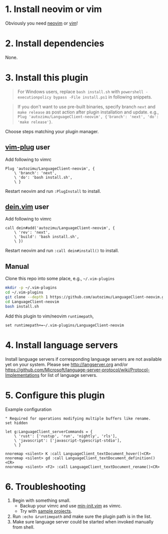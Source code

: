 # 1. Install neovim or vim

Obviously you need [neovim](https://github.com/neovim/neovim#install-from-package) or [vim](http://www.vim.org/)!

# 2. Install dependencies

None.

# 3. Install this plugin

> For Windows users, replace `bash install.sh` with `powershell -executionpolicy bypass -File install.ps1` in following
> snippets.

> If you don't want to use pre-built binaries, specify branch `next` and `make
> release` as post action after plugin installation and update. e.g., `Plug
> 'autozimu/LanguageClient-neovim', {'branch': 'next', 'do': 'make release'}`.

Choose steps matching your plugin manager.

## [vim-plug](https://github.com/junegunn/vim-plug) user
Add following to vimrc
```vim
Plug 'autozimu/LanguageClient-neovim', {
    \ 'branch': 'next',
    \ 'do': 'bash install.sh',
    \ }
```

Restart neovim and run `:PlugInstall` to install.

## [dein.vim](https://github.com/Shougo/dein.vim) user
Add following to vimrc
```vim
call dein#add('autozimu/LanguageClient-neovim', {
    \ 'rev': 'next',
    \ 'build': 'bash install.sh',
    \ })
```

Restart neovim and run `:call dein#install()` to install.

## Manual
Clone this repo into some place, e.g., `~/.vim-plugins`
```sh
mkdir -p ~/.vim-plugins
cd ~/.vim-plugins
git clone --depth 1 https://github.com/autozimu/LanguageClient-neovim.git
cd LanguageClient-neovim
bash install.sh
```

Add this plugin to vim/neovim `runtimepath`,
```vim
set runtimepath+=~/.vim-plugins/LanguageClient-neovim
```

# 4. Install language servers
Install language servers if corresponding language servers are not available
yet on your system. Please see <http://langserver.org> and/or
<https://github.com/Microsoft/language-server-protocol/wiki/Protocol-Implementations>
for list of language servers.

# 5. Configure this plugin
Example configuration
```vim
" Required for operations modifying multiple buffers like rename.
set hidden

let g:LanguageClient_serverCommands = {
    \ 'rust': ['rustup', 'run', 'nightly', 'rls'],
    \ 'javascript': ['javascript-typescript-stdio'],
    \ }

nnoremap <silent> K :call LanguageClient_textDocument_hover()<CR>
nnoremap <silent> gd :call LanguageClient_textDocument_definition()<CR>
nnoremap <silent> <F2> :call LanguageClient_textDocument_rename()<CR>
```

# 6. Troubleshooting

1. Begin with something small.
    - Backup your vimrc and use [min-init.vim](min-init.vim) as vimrc.
    - Try with [sample projects](tests/data).
1. Run `:echo &runtimepath` and make sure the plugin path is in the list.
1. Make sure language server could be started when invoked manually from shell.
